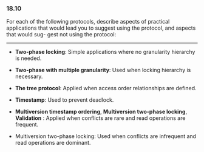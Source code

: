 ### 18.10

For each of the following protocols, describe aspects of practical applications
that would lead you to suggest using the protocol, and aspects that would sug-
gest not using the protocol:

---

+ **Two-phase locking**: Simple applications where no granularity hierarchy is needed.

+ **Two-phase with multiple granularity**: Used when locking hierarchy is necessary.

+ **The tree protocol**: Applied when access order relationships are defined.

+ **Timestamp**: Used to prevent deadlock.


+ **Multiversion timestamp ordering**, **Multiversion two-phase locking**, **Validation** : Applied when conflicts are rare and read operations are frequent.

+ Multiversion two-phase locking: Used when conflicts are infrequent and read operations are dominant.